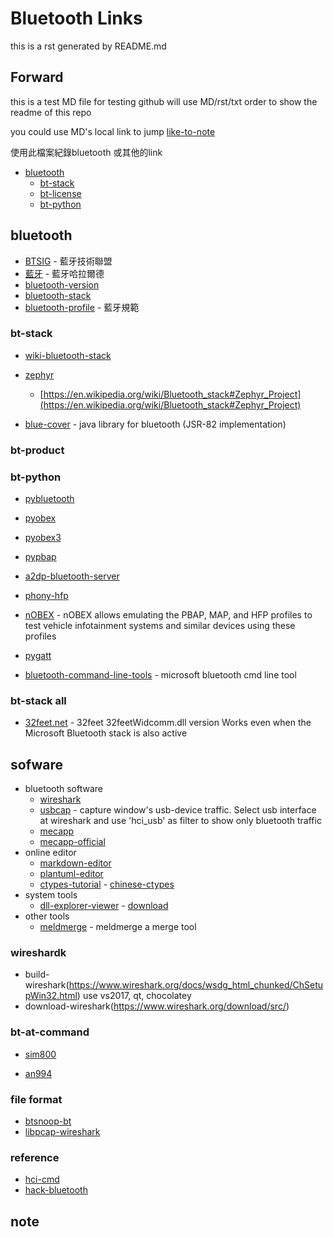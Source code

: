 ﻿
# Bluetooth Links
this is a rst generated by README.md

## Forward
this is a test MD file for testing
github will use MD/rst/txt order to show the readme of this repo

you could use MD's local link to jump
[like-to-note](#note)

使用此檔案紀錄bluetooth 或其他的link


- [bluetooth](#bluetooth)
     - [bt-stack](#bt-stack)
     - [bt-license](#bt-license)
     - [bt-python](#bt-python)

## bluetooth

* [BTSIG](https://zh.wikipedia.org/wiki/%E8%97%8D%E7%89%99%E6%8A%80%E8%A1%93%E8%81%AF%E7%9B%9F) - 藍牙技術聯盟
* [藍牙](https://zh.wikipedia.org/wiki/%E8%93%9D%E7%89%99%E5%93%88%E6%8B%89%E5%B0%94%E5%BE%B7) - 藍牙哈拉爾德
* [bluetooth-version](https://en.wikipedia.org/wiki/Bluetooth) 
* [bluetooth-stack](https://en.wikipedia.org/wiki/Bluetooth_stack )
* [bluetooth-profile](https://zh.wikipedia.org/wiki/%E8%97%8D%E7%89%99%E8%A6%8F%E7%AF%84 ) - 藍牙規範

### bt-stack

* [wiki-bluetooth-stack](https://en.wikipedia.org/wiki/Bluetooth_stack)
* [zephyr](https://github.com/zephyrproject-rtos/zephyr)
    *  [https://en.wikipedia.org/wiki/Bluetooth_stack#Zephyr_Project](https://en.wikipedia.org/wiki/Bluetooth_stack#Zephyr_Project)

* [blue-cover](https://github.com/minarofaeil/bluecove) - java library for bluetooth (JSR-82 implementation)

### bt-product

### bt-python

* [pybluetooth](https://github.com/pebble/pybluetooth)
* [pyobex](https://pypi.org/project/PyOBEX/)
* [pyobex3](https://github.com/nikhilkumarsingh/PyOBEX3 )
* [pypbap](https://github.com/bmwcarit/pypbap)
* [a2dp-bluetooth-server](https://github.com/karaambaa/a2dp-bluetooth-server)
* [phony-hfp](https://github.com/littlecraft/phony)
* [nOBEX](https://github.com/nccgroup/nOBEX) - nOBEX allows emulating the PBAP, MAP, and HFP profiles to test vehicle infotainment systems and similar devices using these profiles
* [pygatt](https://github.com/peplin/pygatt)

* [bluetooth-command-line-tools](http://bluetoothinstaller.com/bluetooth-command-line-tools/) - microsoft bluetooth cmd line tool

### bt-stack all
* [32feet.net](https://archive.codeplex.com/?p=32feet) - 32feet 32feetWidcomm.dll version Works even when the Microsoft Bluetooth stack is also active


## sofware

  - bluetooth software
    - [wireshark](https://www.wireshark.org/download.html)
    - [usbcap](https://desowin.org/usbpcap/) - capture window's usb-device traffic. Select usb interface at wireshark and use 'hci_usb' as filter to show only bluetooth traffic
    - [mecapp](https://www.cnblogs.com/shed/p/3092843.html)
    - [mecapp-official](http://fte.com/docs/Mecel_datasheet.pdf)
  - online editor
    - [markdown-editor](https://dillinger.io/)
    - [plantuml-editor](https://www.planttext.com/)
	- [ctypes-tutorial](https://docs.python.org/3/library/ctypes.html) - [chinese-ctypes](https://yodalee.blogspot.com/2017/03/python-ctypes-c.html)
  - system tools  
    - [dll-explorer-viewer](http://www.nirsoft.net/utils/dll_export_viewer.html) - [download](http://www.nirsoft.net/utils/dllexp.zip)
  - other tools
    - [meldmerge](http://meldmerge.org/) - meldmerge a merge tool


### wireshardk
 
* build-wireshark(https://www.wireshark.org/docs/wsdg_html_chunked/ChSetupWin32.html)
use vs2017, qt, chocolatey
* download-wireshark(https://www.wireshark.org/download/src/)

### bt-at-command

* [sim800](https://www.raviyp.com/embedded/215-sim800-series-bluetooth-at-commands)

* [an994](https://www.silabs.com/documents/login/application-notes/AN994.pdf)


### file format
* [btsnoop-bt](http://www.fte.com/webhelp/bpa600/Content/Technical_Information/BT_Snoop_File_Format.htm)
* [libpcap-wireshark](https://wiki.wireshark.org/Development/LibpcapFileFormat)

### reference
* [hci-cmd](http://www.lisha.ufsc.br/teaching/shi/ine5346-2003-1/work/bluetooth/hci_commands.html)
* [hack-bluetooth](https://conference.hitb.org/hitbsecconf2014kul/materials/D2T2%20-%20Mike%20Ryan%20-%20NSA%20Playset%20Bluetooth%20Smart.pdf)

## note
